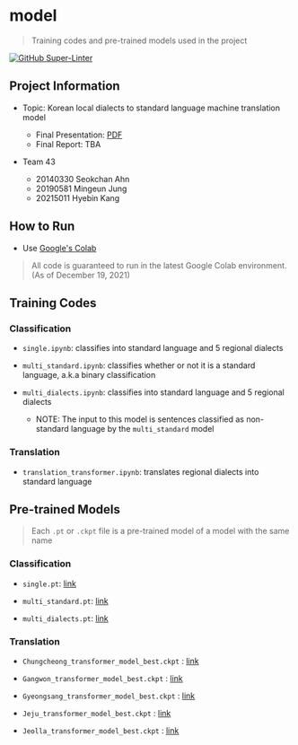 # model
> Training codes and pre-trained models used in the project

[![GitHub Super-Linter](https://github.com/CS492I-21F/model/workflows/Lint/badge.svg)](https://github.com/marketplace/actions/super-linter)


## Project Information
* Topic: Korean local dialects to standard language machine translation model
  * Final Presentation: [PDF](https://drive.google.com/file/d/1bFfAXERQBlN82GLXLIlQhL07AeB0M3uZ/view?usp=sharing)
  * Final Report: TBA

* Team 43
  * 20140330 Seokchan Ahn
  * 20190581 Mingeun Jung
  * 20215011 Hyebin Kang

## How to Run
* Use [Google's Colab](https://colab.research.google.com/)
> All code is guaranteed to run in the latest Google Colab environment. (As of December 19, 2021)

## Training Codes

### Classification

* `single.ipynb`: classifies into standard language and 5 regional dialects

* `multi_standard.ipynb`: classifies whether or not it is a standard language, a.k.a binary classification

* `multi_dialects.ipynb`: classifies into standard language and 5 regional dialects
  * NOTE: The input to this model is sentences classified as non-standard language by the `multi_standard` model

### Translation

* `translation_transformer.ipynb`: translates regional dialects into standard language

## Pre-trained Models
> Each `.pt` or `.ckpt` file is a pre-trained model of a model with the same name

### Classification

* `single.pt`: [link](https://drive.google.com/file/d/1-TGjLEVx6bgRhAaKGMI9ajQvZjBAWccm/view?usp=sharing)

* `multi_standard.pt`: [link](https://drive.google.com/file/d/1-64VFX8QTXRKVSOCJlZ2HaUVPmwF8ZQ7/view?usp=sharing)

* `multi_dialects.pt`: [link](https://drive.google.com/file/d/1-IxZ-oESM6t70Y-wwF_uYsBSjbga_6_F/view?usp=sharing)

### Translation

* `Chungcheong_transformer_model_best.ckpt` : [link](https://drive.google.com/file/d/1-AOe_VfNeRMlS5L492GJsvW7HkUYq3Q1/view?usp=sharing)

* `Gangwon_transformer_model_best.ckpt` : [link](https://drive.google.com/file/d/1-BEK697OxTa8uQlTRbywpsEM1IMbAVGp/view?usp=sharing)

* `Gyeongsang_transformer_model_best.ckpt` : [link](https://drive.google.com/file/d/1-G7eR1WZcccWHwZ5u9rxxNg0hef1QwPg/view?usp=sharing)

* `Jeju_transformer_model_best.ckpt` : [link](https://drive.google.com/file/d/1-GDdmMlaqx-kWSha66moNheI0AWvhnTu/view?usp=sharing)

* `Jeolla_transformer_model_best.ckpt` : [link](https://drive.google.com/file/d/1Y0vzYdp56j1BA1G6lA1-7K_-pTwFstLe/view?usp=sharing)
